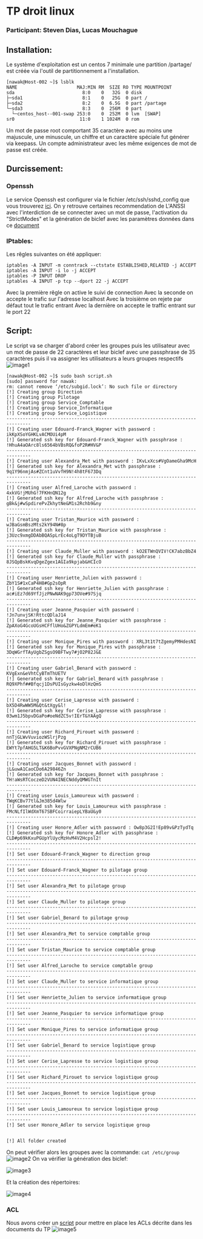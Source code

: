 # TP droit linux
### Participant: Steven Dias, Lucas Mouchague
## Installation:
Le système d'exploitation est un centos 7 minimale une partition /partage/ est créée via l'outil de partitionnement a l'installation.
```
[nawak@Host-002 ~]$ lsblk
NAME                      MAJ:MIN RM  SIZE RO TYPE MOUNTPOINT
sda                         8:0    0   32G  0 disk 
├─sda1                      8:1    0   25G  0 part /
├─sda2                      8:2    0  6.5G  0 part /partage
└─sda3                      8:3    0  256M  0 part 
  └─centos_host--001-swap 253:0    0  252M  0 lvm  [SWAP]
sr0                        11:0    1 1024M  0 rom 
```
Un mot de passe root comportant 35 caractère avec au moins une majuscule, une minuscule, un chiffre et un caractère spéciale fut générer via keepass. Un compte administrateur avec les même exigences de mot de passe est créée.
## Durcissement:
### Openssh
Le service Openssh est configurer via le fichier /etc/ssh/sshd_config que vous trouverez [ici](https://github.com/Lucasmouchague/security-b3/blob/main/TP_GIA_droit_linux/sshd_config).
On y retrouve certaines recommendation de L'ANSSI avec l'interdiction de se connecter avec un mot de passe, l'activation du "StrictModes" et la génération de biclef avec les paramètres données dans ce [document](https://www.ssi.gouv.fr/uploads/2014/01/NT_OpenSSH.pdf)
### IPtables:
Les rêgles suivantes on été appliquer:
```
iptables -A INPUT -m conntrack --ctstate ESTABLISHED,RELATED -j ACCEPT
iptables -A INPUT -i lo -j ACCEPT
iptables -P INPUT DROP
iptables -A INPUT -p tcp --dport 22 -j ACCEPT
```
Avec la première rêgle on active le suivi de connection
Avec la seconde on accepte le trafic sur l'adresse localhost
Avec la troisième on rejete par défaut tout le trafic entrant
Avec la dernière on accepte le traffic entrant sur le port 22
## Script:
Le script va se charger d'abord créer les groupes puis les utilisateur avec un mot de passe de 22 caractères et leur biclef avec une passphrase de 35 caractères puis il va assigner les utilisateurs a leurs groupes respectifs
![image1](https://raw.githubusercontent.com/Lucasmouchague/security-b3/main/TP_GIA_droit_linux/script.PNG?token=AKLGECVIOLTT5GXVQZUDER3AC7CZK)
```
[nawak@Host-002 ~]$ sudo bash script.sh 
[sudo] password for nawak: 
rm: cannot remove ‘/etc/subgid.lock’: No such file or directory
[!] Creating group Direction
[!] Creating group Pilotage
[!] Creating group Service_Comptable
[!] Creating group Service_Informatique
[!] Creating group Service_Logistique
-------------------------------------------------------------------------------
[!] Creating user Edouard-Franck_Wagner with password : ikKpXSoYGHKLvACMOUi4pM
[!] Generated ssh key for Edouard-Franck_Wagner with passphrase : !HhuA4aOArc8ls6564bVBsRQ&foP2R#HV&P 
-------------------------------------------------------------------------------
[!] Creating user Alexandra_Met with password : IKvLxXcs#VgOameGha9McH
[!] Generated ssh key for Alexandra_Met with passphrase : 9q1Y96nmjAs#ZCnt1uVvfH9N!4h8tF673Dq 
-------------------------------------------------------------------------------
[!] Creating user Alfred_Laroche with password : 4xkVG!jMUhG!7FKHnQN12g
[!] Generated ssh key for Alfred_Laroche with passphrase : gBk&j#wSpdirePvZkhytNe&M1s2Rchb9&ny 
-------------------------------------------------------------------------------
[!] Creating user Tristan_Maurice with password : wJBaGsmBszMts2kY94N#8p
[!] Generated ssh key for Tristan_Maurice with passphrase : j3Uzc9xmgDDAbBQASpLrEc4oLgT9DYTBjuB 
-------------------------------------------------------------------------------
[!] Creating user Claude_Muller with password : kO2ETWnQVIV!CK7abzBbZ4
[!] Generated ssh key for Claude_Muller with passphrase : 8JSQpBskKvqDgeZgex1AGIa9kpjab&HCIcO 
-------------------------------------------------------------------------------
[!] Creating user Henriette_Julien with password : ZbY1S#1xCaP4H8#Gp2sOpR
[!] Generated ssh key for Henriette_Julien with passphrase : ac#iEz7d69YfJjzPNwNAK9gp73OVe#97Sjq 
-------------------------------------------------------------------------------
[!] Creating user Jeanne_Pasquier with password : !Jn7unvjSK!RttcQDlaJ14
[!] Generated ssh key for Jeanne_Pasquier with passphrase : ZpAXoG4GcoUGsHCFflUHo&ZGPYLdmEm#eK1 
-------------------------------------------------------------------------------
[!] Creating user Monique_Pires with password : XRL3t1t7tZgemyPMHdesNI
[!] Generated ssh key for Monique_Pires with passphrase : 3DqWGrfTAyUgbZSgsO9BFTwy7#jO2P82J&E 
-------------------------------------------------------------------------------
[!] Creating user Gabriel_Benard with password : KVgExn&eVhtCyBTmThUETV
[!] Generated ssh key for Gabriel_Benard with passphrase : RQ9XPhf##Bfqcj1DsPUIsGyzkw4oDlHzQmS 
-------------------------------------------------------------------------------
[!] Creating user Cerise_Lapresse with password : bX5D4RwWW5M&Qt&tXgy&l!
[!] Generated ssh key for Cerise_Lapresse with passphrase : 03wm1J5bpvDGaPo#oeNdZC5v!IErT&YAAgQ 
-------------------------------------------------------------------------------
[!] Creating user Richard_Pirouet with password : nnTjGLWvVuviozWSlrjPzg
[!] Generated ssh key for Richard_Pirouet with passphrase : EWYt7pfAHG5LT&K6BoPvvGVXPNgNM2rCUB6 
-------------------------------------------------------------------------------
[!] Creating user Jacques_Bonnet with password : jL&uwA1CaoCDo6A29846Zn
[!] Generated ssh key for Jacques_Bonnet with passphrase : TH!aWsRTCoczeD2VUN4INECNddyQMWGTnIt 
-------------------------------------------------------------------------------
[!] Creating user Louis_Lamoureux with password : TWqKCBv77tl&Jm385d4Wlw
[!] Generated ssh key for Louis_Lamoureux with passphrase : FMcNLfIlWdXmT67SBFCoirraiepLYBaU&y0 
-------------------------------------------------------------------------------
[!] Creating user Honore_Adler with password : Ow8p3G2I!Ep89v&PzTydTq
[!] Generated ssh key for Honore_Adler with passphrase : CLD#p69kKxuPGUpYlUycMzHvM4V2Hcpsl2! 
-------------------------------------------------------------------------------
[!] Set user Edouard-Franck_Wagner to direction group
-------------------------------------------------------------------------------
[!] Set user Edouard-Franck_Wagner to pilotage group
-------------------------------------------------------------------------------
[!] Set user Alexandra_Met to pilotage group
-------------------------------------------------------------------------------
[!] Set user Claude_Muller to pilotage group
-------------------------------------------------------------------------------
[!] Set user Gabriel_Benard to pilotage group
-------------------------------------------------------------------------------
[!] Set user Alexandra_Met to service comptable group
-------------------------------------------------------------------------------
[!] Set user Tristan_Maurice to service comptable group
-------------------------------------------------------------------------------
[!] Set user Alfred_Laroche to service comptable group
-------------------------------------------------------------------------------
[!] Set user Claude_Muller to service informatique group
-------------------------------------------------------------------------------
[!] Set user Henriette_Julien to service informatique group
-------------------------------------------------------------------------------
[!] Set user Jeanne_Pasquier to service informatique group
-------------------------------------------------------------------------------
[!] Set user Monique_Pires to service informatique group
-------------------------------------------------------------------------------
[!] Set user Gabriel_Benard to service logistique group
-------------------------------------------------------------------------------
[!] Set user Cerise_Lapresse to service logistique group
-------------------------------------------------------------------------------
[!] Set user Richard_Pirouet to service logistique group
-------------------------------------------------------------------------------
[!] Set user Jacques_Bonnet to service logistique group
-------------------------------------------------------------------------------
[!] Set user Louis_Lamoureux to service logistique group
-------------------------------------------------------------------------------
[!] Set user Honore_Adler to service logistique group


[!] All folder created
```
On peut vérifier alors les groupes avec la commande: ```cat /etc/group```
![image2](https://raw.githubusercontent.com/Lucasmouchague/security-b3/main/TP_GIA_droit_linux/group.PNG?token=AKLGECU3KTQBCIADSC6IRJTAC7C24)
On va vérifier la génération des biclef:


![image3](https://raw.githubusercontent.com/Lucasmouchague/security-b3/main/TP_GIA_droit_linux/biclef.PNG?token=AKLGECSSMU5PFI7RNNQG7NLAC7C4I)


Et la création des répertoires:


![image4](https://raw.githubusercontent.com/Lucasmouchague/security-b3/main/TP_GIA_droit_linux/tree.PNG?token=AKLGECTDU4RI2KALUWA36CLAC7DUE)
### ACL
Nous avons créer un [script](https://github.com/Lucasmouchague/security-b3/blob/main/TP_GIA_droit_linux/ACL.sh) pour mettre en place les ACLs décrite dans les documents du TP
![image5](https://raw.githubusercontent.com/Lucasmouchague/security-b3/main/TP_GIA_droit_linux/acl.PNG?token=AKLGECSHGHFIM2FOSOALNCLADAI64)
